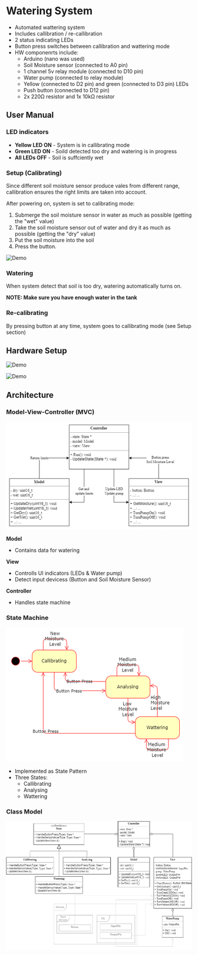 ﻿# Watering System

- Automated wattering system
- Includes callibration / re-callibration
- 2 status indicating LEDs
- Button press switches between callibration and wattering mode
- HW componenrts include:
    - Arduino (nano was used)
    - Soil Moisture sensor (connected to A0 pin)
    - 1 channel 5v relay module (connected to D10 pin)
    - Water pump (connected to relay module)
    - Yellow (connected to D2 pin) and green (connected to D3 pin) LEDs
    - Push button (connected to D12 pin)
    - 2x 220Ω resistor and 1x 10kΩ resistor

## User Manual

### LED indicators
- <B>Yellow LED ON</B> - System is in callibrating mode 
- <B>Green LED ON</B> - Soild detected too dry and watering is in progress
- <B>All LEDs OFF</B> - Soil is suffciently wet

### Setup (Calibrating)
Since different soil moisture sensor produce vales from different range, callibration ensures the right limits are taken into account.

After powering on, system is set to calibrating mode:
1. Submerge the soil moisture sensor in water as much as possible (getting the "wet" value)
2. Take the soil moisture sensor out of water and dry it as much as possible (getting the "dry" value)
3. Put the soil moisture into the soil
4. Press the button.

![Demo](media/Watering.gif)

### Watering 
When system detect that soil is too dry, watering automatically turns on. 

**NOTE: Make sure you have enough water in the tank**

### Re-calibrating

By pressing button at any time, system goes to callibrating mode (see Setup section)

## Hardware Setup
![Demo](media/Wiring.gif)

![Demo](media/PumpSetup.gif)


## Architecture
### Model-View-Controller (MVC)
![Demo](media/MVC.png)

**Model**
- Contains data for watering

**View**
- Controlls UI indicators (LEDs & Water pump)
- Detect input devicess (Button and Soil Moisture Sensor)

**Controller**
- Handles state machine

### State Machine
![Demo](media/StateMachine.png)

- Implemented as State Pattern
- Three States:
    - Callibrating
    - Analysing
    - Wattering

### Class Model
![Demo](media/ClassModel.png)

